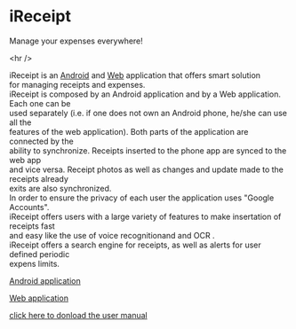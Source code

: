 <h1><strong>iReceipt<br>
</strong></h1>
<p>Manage your  expenses everywhere!</p>


&lt;hr /&gt;


iReceipt is an <a href='http://code.google.com/p/i-receipt/downloads/detail?name=IreceiptGoogleProj.apk'>Android</a> and <a href='http://receipt1234.appspot.com/'>Web</a> application that offers smart solution <br>
for managing receipts and expenses.<br>
iReceipt is composed by an Android application and by a Web application. Each one can be <br>used separately (i.e. if one does not own an Android phone, he/she can use all the <br>features of the web application). Both parts of the application are connected by the <br>ability to synchronize. Receipts inserted to the phone app are synced to the web app<br> and vice versa. Receipt photos as well as changes and update made to the receipts already<br> exits are also synchronized.<br>
In order to ensure the privacy of each user the application uses "Google Accounts". <br>
iReceipt offers users with a large variety of features to make insertation of receipts fast<br> and easy like the use of voice recognitionand and OCR .<br>
iReceipt offers a search engine for receipts, as well as alerts for user defined periodic <br>expens limits.<br>
<p><a href='http://code.google.com/p/i-receipt/downloads/detail?name=IreceiptGoogleProj.apk'>Android application</a></p>
<p><a href='http://receipt1234.appspot.com/'>Web application</a></p>
<p><a href='http://code.google.com/p/i-receipt/downloads/detail?name=manual.pdf&can=2&q=#makechanges'>click here to donload the user manual</a></p>